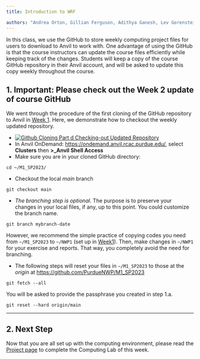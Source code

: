 ```yaml
---
title: Introduction to WRF

authors: "Andrea Orton, Gillian Ferguson, Adithya Ganesh, Lev Gorenstein, and Wen-wen Tung"
---
```



In this class, we use the GitHub to store weekly computing project files for users to download to Anvil to work with. One advantage of using the GitHub is that the course instructors can update the course files efficiently while keeping track of the changes. Students will keep a copy of the course GitHub repository in their Anvil account, and will be asked to update this copy weekly throughout the course.

## 1. Important: Please check out the Week 2 update of course GitHub

We went through the procedure of the first cloning of the GitHub repository to Anvil in [Week 1](../Week1/index.md). Here, we demonstrate how to checkout the weekly updated repository.

  - [![Github Cloning Part d Checking-out Updated Repository](http://img.youtube.com/vi/1Zxx9PF9LJ0/0.jpg)](https://mediaspace.itap.purdue.edu/media/Github_Cloning_d_Checking_Out_Updated_Repository/1_t2nr0jv7 "Github_Cloning_d_Checking_Out_Updated_Repository")
 - In Anvil OnDemand: https://ondemand.anvil.rcac.purdue.edu/, select **Clusters** then **\>\_Anvil Shell Access**
 - Make sure you are in your cloned GitHub directory:
```
cd ~/M1_SP2023/
```

 - Checkout the local *main* branch 
```
git checkout main
```

 - *The branching step is optional*. The purpose is to preserve your changes in your local files, if any, up to this point. You could customize the branch name.
```
git branch mybranch-date
```
However, we recommend the simple practice of copying codes you need from `~/M1_SP2023` to `~/NWP1` (set up in [Week1](../Week1/index.md)). Then, make changes in `~/NWP1` for your exercise and reports. That way, you completely avoid the need for branching.

 - The following steps will reset your files in `~/M1_SP2023` to those at the *origin* at https://github.com/PurdueNWP/M1_SP2023

```
git fetch --all
```
You will be asked to provide the passphrase you created in step 1.a.

```
git reset --hard origin/main
```

---

## 2. Next Step

Now that you are all set up with the computing environment, please read the [Project page](project.md) to complete the Computing Lab of this week.


